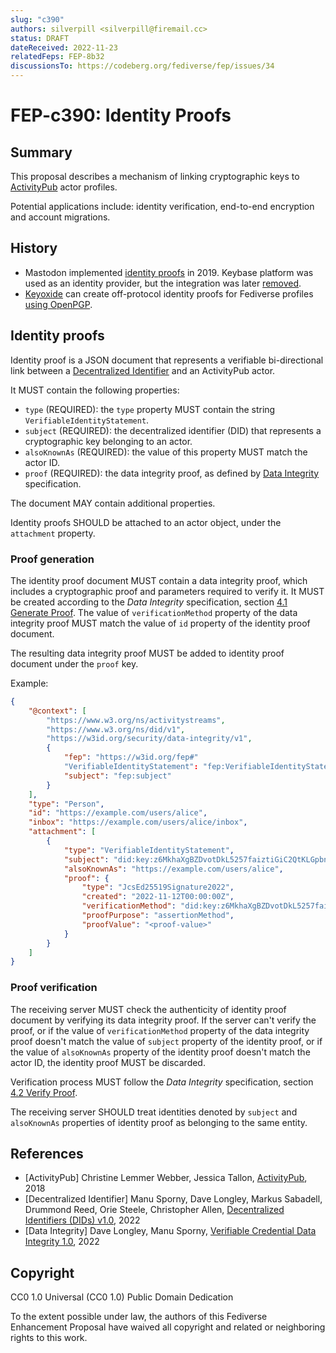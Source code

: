 ```yaml
---
slug: "c390"
authors: silverpill <silverpill@firemail.cc>
status: DRAFT
dateReceived: 2022-11-23
relatedFeps: FEP-8b32
discussionsTo: https://codeberg.org/fediverse/fep/issues/34
---
```

# FEP-c390: Identity Proofs

## Summary

This proposal describes a mechanism of linking cryptographic keys to [ActivityPub](https://www.w3.org/TR/activitypub/) actor profiles.

Potential applications include: identity verification, end-to-end encryption and account migrations.

## History

- Mastodon implemented [identity proofs](https://github.com/mastodon/mastodon/pull/10414) in 2019. Keybase platform was used as an identity provider, but the integration was later [removed](https://github.com/mastodon/mastodon/pull/17045).
- [Keyoxide](https://keyoxide.org/) can create off-protocol identity proofs for Fediverse profiles [using OpenPGP](https://docs.keyoxide.org/service-providers/activitypub/).

## Identity proofs

Identity proof is a JSON document that represents a verifiable bi-directional link between a [Decentralized Identifier](https://www.w3.org/TR/did-core/) and an ActivityPub actor.

It MUST contain the following properties:

- `type` (REQUIRED): the `type` property MUST contain the string `VerifiableIdentityStatement`.
- `subject` (REQUIRED): the decentralized identifier (DID) that represents a cryptographic key belonging to an actor.
- `alsoKnownAs` (REQUIRED): the value of this property MUST match the actor ID.
- `proof` (REQUIRED): the data integrity proof, as defined by [Data Integrity](https://w3c.github.io/vc-data-integrity/) specification.

The document MAY contain additional properties.

Identity proofs SHOULD be attached to an actor object, under the `attachment` property.

### Proof generation

The identity proof document MUST contain a data integrity proof, which includes a cryptographic proof and parameters required to verify it. It MUST be created according to the *Data Integrity* specification, section [4.1 Generate Proof](https://w3c.github.io/vc-data-integrity/#generate-proof). The value of `verificationMethod` property of the data integrity proof MUST match the value of `id` property of the identity proof document.

The resulting data integrity proof MUST be added to identity proof document under the `proof` key.

Example:

```json
{
    "@context": [
        "https://www.w3.org/ns/activitystreams",
        "https://www.w3.org/ns/did/v1",
        "https://w3id.org/security/data-integrity/v1",
        {
            "fep": "https://w3id.org/fep#"
            "VerifiableIdentityStatement": "fep:VerifiableIdentityStatement",
            "subject": "fep:subject"
        }
    ],
    "type": "Person",
    "id": "https://example.com/users/alice",
    "inbox": "https://example.com/users/alice/inbox",
    "attachment": [
        {
            "type": "VerifiableIdentityStatement",
            "subject": "did:key:z6MkhaXgBZDvotDkL5257faiztiGiC2QtKLGpbnnEGta2doK",
            "alsoKnownAs": "https://example.com/users/alice",
            "proof": {
                "type": "JcsEd25519Signature2022",
                "created": "2022-11-12T00:00:00Z",
                "verificationMethod": "did:key:z6MkhaXgBZDvotDkL5257faiztiGiC2QtKLGpbnnEGta2doK",
                "proofPurpose": "assertionMethod",
                "proofValue": "<proof-value>"
            }
        }
    ]
}
```

### Proof verification

The receiving server MUST check the authenticity of identity proof document by verifying its data integrity proof. If the server can't verify the proof, or if the value of `verificationMethod` property of the data integrity proof doesn't match the value of `subject` property of the identity proof, or if the value of `alsoKnownAs` property of the identity proof doesn't match the actor ID, the identity proof MUST be discarded.

Verification process MUST follow the *Data Integrity* specification, section [4.2 Verify Proof](https://w3c.github.io/vc-data-integrity/#verify-proof).

The receiving server SHOULD treat identities denoted by `subject` and `alsoKnownAs` properties of identity proof as belonging to the same entity.

## References

- [ActivityPub] Christine Lemmer Webber, Jessica Tallon, [ActivityPub](https://www.w3.org/TR/activitypub/), 2018
- [Decentralized Identifier] Manu Sporny, Dave Longley, Markus Sabadell, Drummond Reed, Orie Steele, Christopher Allen, [Decentralized Identifiers (DIDs) v1.0](https://www.w3.org/TR/did-core/), 2022
- [Data Integrity] Dave Longley, Manu Sporny, [Verifiable Credential Data Integrity 1.0](https://w3c.github.io/vc-data-integrity/), 2022

## Copyright

CC0 1.0 Universal (CC0 1.0) Public Domain Dedication

To the extent possible under law, the authors of this Fediverse Enhancement Proposal have waived all copyright and related or neighboring rights to this work.

